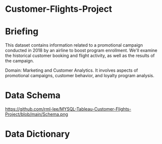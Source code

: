 # Customer-Flights-Project

# Briefing
This dataset contains information related to a promotional campaign conducted in 2018 by an airline to boost program enrollment. 
We'll examine the historical customer booking and flight activity, as well as the results of the campaign.

Domain: Marketing and Customer Analytics. It involves aspects of promotional campaigns, customer behavior, and loyalty program analysis.


# Data Schema
https://github.com/rml-lee/MYSQL-Tableau-Customer-Flights-Project/blob/main/Schema.png



# Data Dictionary
